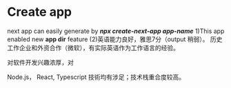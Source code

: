 # Create app
  next app can easily generate by 
  ***npx create-next-app app-name***
1)This app enabled new **app dir** feature
(2)英语能力良好，雅思7分（output 稍弱）。 历史工作企业和外资合作（微软），有实际英语作为工作语言的经验。

对软件开发兴趣浓厚，对

Node.js， React, Typescript 技術均有涉足；技术栈重合度较高。
